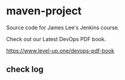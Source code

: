 # maven-project
Source code for James Lee's Jenkins course.

Check out our Latest DevOps PDF book.

https://www.level-up.one/devops-pdf-book


## check log
